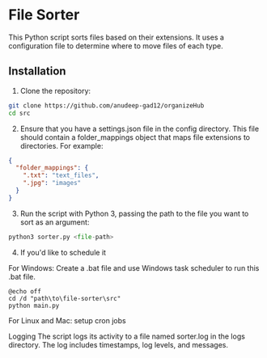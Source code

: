 # File Sorter

This Python script sorts files based on their extensions. It uses a configuration file to determine where to move files of each type.

## Installation

1. Clone the repository:

```bash
git clone https://github.com/anudeep-gad12/organizeHub
cd src

```

2. Ensure that you have a settings.json file in the config directory. This file should contain a folder_mappings object that maps file extensions to directories. For example:

```json
{
  "folder_mappings": {
    ".txt": "text_files",
    ".jpg": "images"
  }
}
```

3. Run the script with Python 3, passing the path to the file you want to sort as an argument:

```python
python3 sorter.py <file-path>
```

4. If you'd like to schedule it

For Windows: Create a .bat file and use Windows task scheduler to run this .bat file.

```
@echo off
cd /d "path\to\file-sorter\src"
python main.py

```

For Linux and Mac: setup cron jobs

Logging
The script logs its activity to a file named sorter.log in the logs directory. The log includes timestamps, log levels, and messages.
